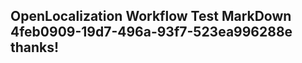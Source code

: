 <properties
ms.topic="hero-topic"
ms.test1="hero-topic"
ms.test2="test"/>


## OpenLocalization Workflow Test MarkDown 4feb0909-19d7-496a-93f7-523ea996288e thanks!



<!--HONumber=Jul16_HO5-->


